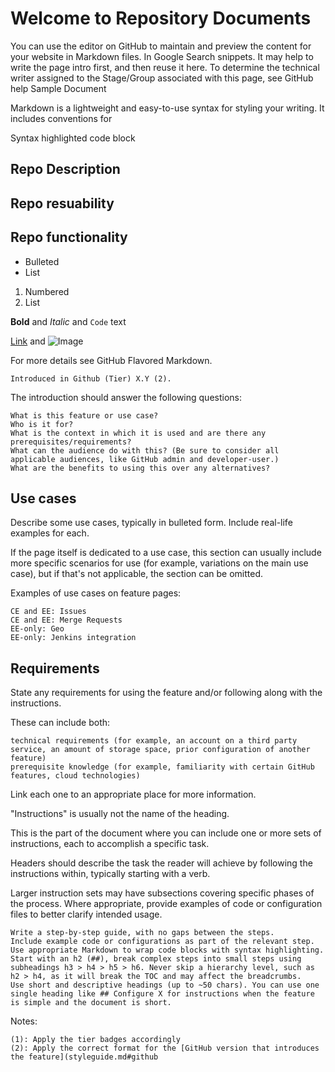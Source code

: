 # Welcome to Repository Documents

You can use the editor on GitHub to maintain and preview the content for your website in Markdown files. In Google Search snippets. It may help to write the page intro first, and then reuse it here. To determine the technical writer assigned to the Stage/Group associated with this page, see GitHub help
Sample Document

Markdown is a lightweight and easy-to-use syntax for styling your writing. It includes conventions for

Syntax highlighted code block

## Repo Description
## Repo resuability
## Repo functionality

- Bulleted
- List

1. Numbered
2. List

**Bold** and _Italic_ and `Code` text

[Link](url) and ![Image](src)

For more details see GitHub Flavored Markdown.

    Introduced in Github (Tier) X.Y (2).

The introduction should answer the following questions:

    What is this feature or use case?
    Who is it for?
    What is the context in which it is used and are there any prerequisites/requirements?
    What can the audience do with this? (Be sure to consider all applicable audiences, like GitHub admin and developer-user.)
    What are the benefits to using this over any alternatives?

## Use cases

Describe some use cases, typically in bulleted form. Include real-life examples for each.

If the page itself is dedicated to a use case, this section can usually include more specific scenarios for use (for example, variations on the main use case), but if that's not applicable, the section can be omitted.

Examples of use cases on feature pages:

    CE and EE: Issues
    CE and EE: Merge Requests
    EE-only: Geo
    EE-only: Jenkins integration

## Requirements

State any requirements for using the feature and/or following along with the instructions.

These can include both:

    technical requirements (for example, an account on a third party service, an amount of storage space, prior configuration of another feature)
    prerequisite knowledge (for example, familiarity with certain GitHub features, cloud technologies)

Link each one to an appropriate place for more information.

"Instructions" is usually not the name of the heading.

This is the part of the document where you can include one or more sets of instructions, each to accomplish a specific task.

Headers should describe the task the reader will achieve by following the instructions within, typically starting with a verb.

Larger instruction sets may have subsections covering specific phases of the process. Where appropriate, provide examples of code or configuration files to better clarify intended usage.

    Write a step-by-step guide, with no gaps between the steps.
    Include example code or configurations as part of the relevant step. Use appropriate Markdown to wrap code blocks with syntax highlighting.
    Start with an h2 (##), break complex steps into small steps using subheadings h3 > h4 > h5 > h6. Never skip a hierarchy level, such as h2 > h4, as it will break the TOC and may affect the breadcrumbs.
    Use short and descriptive headings (up to ~50 chars). You can use one single heading like ## Configure X for instructions when the feature is simple and the document is short.

Notes:

    (1): Apply the tier badges accordingly
    (2): Apply the correct format for the [GitHub version that introduces the feature](styleguide.md#github
